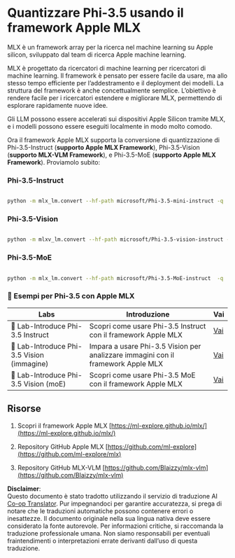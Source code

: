 <!--
CO_OP_TRANSLATOR_METADATA:
{
  "original_hash": "ec5e22bbded16acb7bdb9fa568ab5781",
  "translation_date": "2025-05-09T13:43:28+00:00",
  "source_file": "md/01.Introduction/04/UsingAppleMLXQuantifyingPhi.md",
  "language_code": "it"
}
-->
# **Quantizzare Phi-3.5 usando il framework Apple MLX**

MLX è un framework array per la ricerca nel machine learning su Apple silicon, sviluppato dal team di ricerca Apple machine learning.

MLX è progettato da ricercatori di machine learning per ricercatori di machine learning. Il framework è pensato per essere facile da usare, ma allo stesso tempo efficiente per l’addestramento e il deployment dei modelli. La struttura del framework è anche concettualmente semplice. L’obiettivo è rendere facile per i ricercatori estendere e migliorare MLX, permettendo di esplorare rapidamente nuove idee.

Gli LLM possono essere accelerati sui dispositivi Apple Silicon tramite MLX, e i modelli possono essere eseguiti localmente in modo molto comodo.

Ora il framework Apple MLX supporta la conversione di quantizzazione di Phi-3.5-Instruct (**supporto Apple MLX Framework**), Phi-3.5-Vision (**supporto MLX-VLM Framework**), e Phi-3.5-MoE (**supporto Apple MLX Framework**). Proviamolo subito:

### **Phi-3.5-Instruct**

```bash

python -m mlx_lm.convert --hf-path microsoft/Phi-3.5-mini-instruct -q

```

### **Phi-3.5-Vision**

```bash

python -m mlxv_lm.convert --hf-path microsoft/Phi-3.5-vision-instruct -q

```

### **Phi-3.5-MoE**

```bash

python -m mlx_lm.convert --hf-path microsoft/Phi-3.5-MoE-instruct  -q

```


### **🤖 Esempi per Phi-3.5 con Apple MLX**

| Labs    | Introduzione | Vai |
| -------- | ------- |  ------- |
| 🚀 Lab-Introduce Phi-3.5 Instruct  | Scopri come usare Phi-3.5 Instruct con il framework Apple MLX   |  [Vai](../../../../../code/09.UpdateSamples/Aug/mlx-phi35-instruct.ipynb)    |
| 🚀 Lab-Introduce Phi-3.5 Vision (immagine) | Impara a usare Phi-3.5 Vision per analizzare immagini con il framework Apple MLX     |  [Vai](../../../../../code/09.UpdateSamples/Aug/mlx-phi35-vision.ipynb)    |
| 🚀 Lab-Introduce Phi-3.5 Vision (moE)   | Scopri come usare Phi-3.5 MoE con il framework Apple MLX  |  [Vai](../../../../../code/09.UpdateSamples/Aug/mlx-phi35-moe.ipynb)    |


## **Risorse**

1. Scopri il framework Apple MLX [https://ml-explore.github.io/mlx/](https://ml-explore.github.io/mlx/)

2. Repository GitHub Apple MLX [https://github.com/ml-explore](https://github.com/ml-explore/mlx)

3. Repository GitHub MLX-VLM [https://github.com/Blaizzy/mlx-vlm](https://github.com/Blaizzy/mlx-vlm)

**Disclaimer**:  
Questo documento è stato tradotto utilizzando il servizio di traduzione AI [Co-op Translator](https://github.com/Azure/co-op-translator). Pur impegnandoci per garantire accuratezza, si prega di notare che le traduzioni automatiche possono contenere errori o inesattezze. Il documento originale nella sua lingua nativa deve essere considerato la fonte autorevole. Per informazioni critiche, si raccomanda la traduzione professionale umana. Non siamo responsabili per eventuali fraintendimenti o interpretazioni errate derivanti dall’uso di questa traduzione.